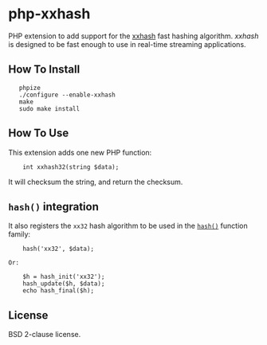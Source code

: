 # php-xxhash

PHP extension to add support for the [xxhash](http://code.google.com/p/xxhash/) fast hashing algorithm.  _xxhash_ is designed to be fast enough to use in real-time streaming applications.

## How To Install

```
   phpize
   ./configure --enable-xxhash
   make
   sudo make install
```

## How To Use

This extension adds one new PHP function:

```
    int xxhash32(string $data);
```

It will checksum the string, and return the checksum.

## `hash()` integration

It also registers the `xx32` hash algorithm to be used in the [`hash()`](http://www.php.net/manual/en/ref.hash.php) function family:

```
    hash('xx32', $data);

Or:

    $h = hash_init('xx32');
    hash_update($h, $data);
    echo hash_final($h);
```

## License

BSD 2-clause license.
